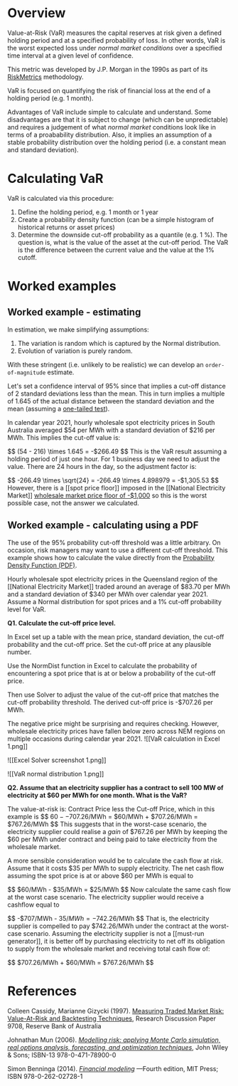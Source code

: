 # Overview
Value-at-Risk (VaR) measures the capital reserves at risk given a defined holding period and at a specified probability of loss. In other words, VaR is the worst expected loss under *normal market conditions* over a specified time interval at a given level of confidence.

This metric was developed by J.P. Morgan in the 1990s as part of its [RiskMetrics](https://en.wikipedia.org/wiki/RiskMetrics) methodology.

VaR is focused on quantifying the risk of financial loss at the end of a holding period (e.g. 1 month). 

Advantages of VaR include simple to calculate and understand. Some disadvantages are that it is subject to change (which can be unpredictable) and requires a judgement of what *normal market* conditions look like in terms of a proabability distribution. Also, it implies an assumption of a stable probability distribution over the holding period (i.e. a constant mean and standard deviation). 
# Calculating VaR
VaR is calculated via this procedure:
1. Define the holding period, e.g. 1 month or 1 year
2. Create a probability density function (can be a simple histogram of historical returns or asset prices)
3. Determine the downside cut-off probability as a quantile (e.g. 1 %). The question is, what is the value of the asset at the cut-off period. The VaR is the difference between the current value and the value at the 1% cutoff.

# Worked examples
## Worked example - estimating
In estimation, we make simplifying assumptions:
1. The variation is random which is captured by the Normal distribution.
2. Evolution of variation is purely random.

With these stringent (i.e. unlikely to be realistic) we can develop an `order-of-magnitude` estimate. 

Let's set a confidence interval of 95% since that implies a cut-off distance of 2 standard deviations less than the mean. This in turn implies a multiple of 1.645 of the actual distance between the standard deviation and the mean (assuming a [one-tailed test](https://stats.oarc.ucla.edu/other/mult-pkg/faq/general/faq-what-are-the-differences-between-one-tailed-and-two-tailed-tests/)).

In calendar year 2021, hourly wholesale spot electricity prices in South Australia averaged $54 per MWh with a standard deviation of $216 per MWh. This implies the cut-off value is:

$$ (54 - 216) \times 1.645  = -$266.49 $$
This is the VaR result assuming a holding period of just one hour. For 1 business day we need to adjust the value. There are 24 hours in the day, so the adjustment factor is:

$$ -266.49 \times \sqrt{24} = -266.49 \times 4.898979 = -$1,305.53 $$
However, there is a [[spot price floor]] imposed in the [[National Electricity Market]] [wholesale market price floor of -$1,000](https://aemo.com.au/-/media/Files/Electricity/NEM/National-Electricity-Market-Fact-Sheet.pdf) so this is the worst possible case, not the answer we calculated.


## Worked example - calculating using a PDF
The use of the 95% probability cut-off threshold was a little arbitrary. On occasion, risk managers may want to use a different cut-off threshold. This example shows how to calculate the value directly from the [Probability Density Function (PDF)](https://en.wikipedia.org/wiki/Probability_density_function). 

Hourly wholesale spot electricity prices in the Queensland region of the [[National Electricity Market]]  traded around an average of $83.70 per MWh and a standard deviation of $340 per MWh over calendar year 2021. Assume a Normal distribution for spot prices and a 1% cut-off probability level for VaR. 

**Q1. Calculate the cut-off price level.**

In Excel set up a table with the mean price, standard deviation, the cut-off probability and the cut-off price. Set the cut-off price at any plausible number. 

Use the NormDist function in Excel to calculate the probability of encountering a spot price that is at or below a probability of the cut-off price. 

Then use Solver to adjust the value of the cut-off price that matches the cut-off probability threshold. The derived cut-off price is -$707.26 per MWh. 

The negative price might be surprising and requires checking. However, wholesale electricity prices have fallen below zero across NEM regions on multiple occasions during calendar year 2021. 
![[VaR calculation in Excel 1.png]]

![[Excel Solver screenshot 1.png]]

![[VaR normal distribution 1.png]]


**Q2. Assume that an electricity supplier has a contract to sell 100 MW of electricity at $60 per MWh for one month. What is the VaR?**

The value-at-risk is: Contract Price less the Cut-off Price, which in this example is $$ $60 - -$707.26/MWh = $60/MWh + $707.26/MWh = $767.26/MWh $$
This suggests that in the worst-case scenario, the electricity supplier could realise a *gain* of $767.26 per MWh by keeping the $60 per MWh under contract and being paid to take electricity from the wholesale market. 

A more sensible consideration would be to calculate the cash flow at risk. Assume that it costs $35 per MWh to supply electricity. The net cash flow assuming the spot price is at or above $60 per MWh is equal to 

$$ $60/MWh - $35/MWh = $25/MWh $$
Now calculate the same cash flow at the worst case scenario. The electricity supplier would receive a cashflow equal to

$$ -$707/MWh - $35/MWh = -$742.26/MWh $$
That is, the electricity supplier is compelled to pay $742.26/MWh under the contract at the worst-case scenario. Assuming the electricity supplier is not a [[must-run generator]], it is better off by purchasing electricity to net off its obligation to supply from the wholesale market and receiving total cash flow of:

$$ $707.26/MWh + $60/MWh = $767.26/MWh $$ 

# References
Colleen Cassidy, Marianne Gizycki (1997). [Measuring Traded Market Risk: Value-At-Risk and Backtesting Techniques](https://www.rba.gov.au/publications/rdp/1997/pdf/rdp9708.pdf), Research Discussion Paper 9708, Reserve Bank of Australia

Johnathan Mun (2006). [*Modelling risk: applying Monte Carlo simulation, real options analysis, forecasting, and optimization techniques*](https://books.google.com.au/books?id=hBHBBwZx7YkC&printsec=frontcover#v=onepage&q&f=false), John Wiley & Sons; ISBN-13 978-0-471-78900-0

Simon Benninga (2014). [*Financial modeling*](https://www.academia.edu/37352998/Simon_Benninga_Financial_Modeling_4th_edition) —Fourth edition, MIT Press; ISBN 978-0-262-02728-1